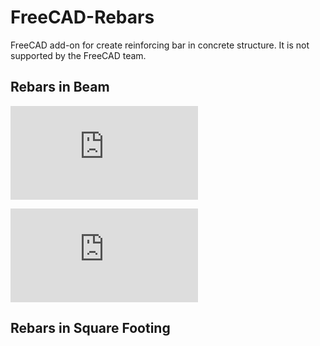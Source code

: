 # FreeCAD-Rebars
FreeCAD add-on for create reinforcing bar in concrete structure.
It is not supported by the FreeCAD team.

## Rebars in Beam
![screenshot](https://forum.freecadweb.org/download/file.php?id=48134)

![screenshot](https://forum.freecadweb.org/download/file.php?id=48137)
## Rebars in Square Footing
